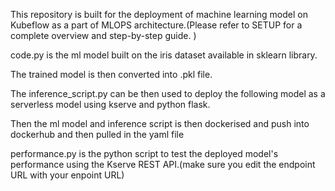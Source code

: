 This repository is built for the deployment of machine learning model on Kubeflow as a part of MLOPS architecture.(Please refer to SETUP for a complete overview and step-by-step guide. )

code.py is the ml model built on the iris dataset available in sklearn library.

The trained model is then converted into .pkl file.

The inference_script.py can be then used to deploy the following model as a serverless model using kserve and python flask.

Then the ml model and inference script is then dockerised and push into dockerhub and then pulled in the yaml file

performance.py is the python script to test the deployed model's performance using the Kserve REST API.(make sure you edit the endpoint URL with your enpoint URL)
